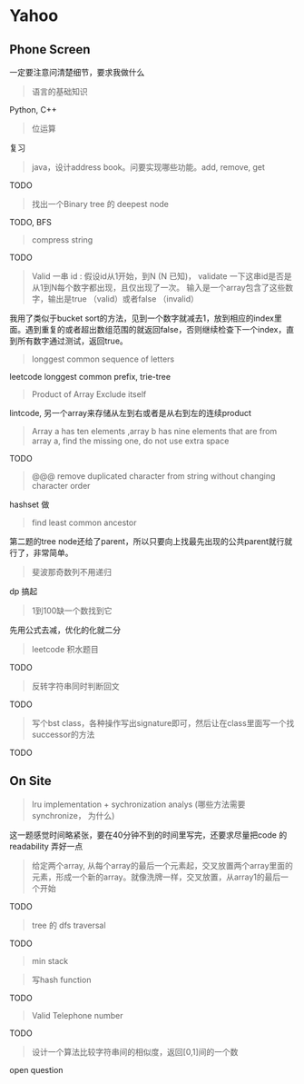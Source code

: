# Yahoo

## Phone Screen

一定要注意问清楚细节，要求我做什么


> 语言的基础知识

Python, C++

> 位运算

复习

> java，设计address book。问要实现哪些功能。add, remove, get

TODO

> 找出一个Binary tree 的 deepest node

TODO, BFS

> compress string

TODO

> Valid 一串 id : 假设id从1开始，到N (N 已知)， validate 一下这串id是否是从1到N每个数字都出现，且仅出现了一次。 输入是一个array包含了这些数字，输出是true （valid）或者false （invalid）

我用了类似于bucket sort的方法，见到一个数字就减去1，放到相应的index里面。遇到重复的或者超出数组范围的就返回false，否则继续检查下一个index，直到所有数字通过测试，返回true。

> longgest common sequence of letters

leetcode longgest common prefix, trie-tree

> Product of Array Exclude itself

lintcode, 另一个array来存储从左到右或者是从右到左的连续product

> Array a has ten elements ,array b has nine elements that are from array a, find the missing one, do not use extra space

TODO

> @@@ remove duplicated character from string without changing character order

hashset 做

> find least common ancestor

第二题的tree node还给了parent，所以只要向上找最先出现的公共parent就行就行了，非常简单。

> 斐波那奇数列不用递归

dp 搞起

> 1到100缺一个数找到它

先用公式去减，优化的化就二分

> leetcode 积水题目

TODO

> 反转字符串同时判断回文

TODO

> 写个bst class，各种操作写出signature即可，然后让在class里面写一个找successor的方法

TODO

> 

## On Site

> lru implementation + sychronization analys (哪些方法需要 synchronize， 为什么)

这一题感觉时间略紧张，要在40分钟不到的时间里写完，还要求尽量把code 的readability 弄好一点

> 给定两个array, 从每个array的最后一个元素起，交叉放置两个array里面的元素，形成一个新的array。就像洗牌一样，交叉放置，从array1的最后一个开始

TODO

> tree 的 dfs traversal

TODO

> min stack



> 写hash function

TODO

> Valid Telephone number

TODO

> 设计一个算法比较字符串间的相似度，返回[0,1]间的一个数

open question



